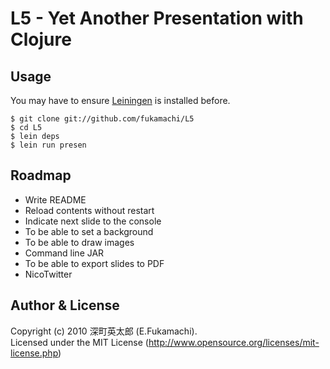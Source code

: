 # L5 - Yet Another Presentation with Clojure

## Usage

You may have to ensure [Leiningen](http://github.com/technomancy/leiningen) is installed before.

    $ git clone git://github.com/fukamachi/L5
    $ cd L5
    $ lein deps
    $ lein run presen

## Roadmap

* Write README
* Reload contents without restart
* Indicate next slide to the console
* To be able to set a background
* To be able to draw images
* Command line JAR
* To be able to export slides to PDF
* NicoTwitter

## Author & License

Copyright (c) 2010 深町英太郎 (E.Fukamachi).  
Licensed under the MIT License (http://www.opensource.org/licenses/mit-license.php)
